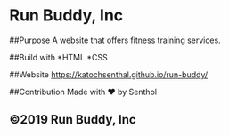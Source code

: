 # Run Buddy, Inc

##Purpose 
A website that offers fitness training services.

##Build with 
*HTML
*CSS

##Website
https://katochsenthal.github.io/run-buddy/

##Contribution
Made with ❤️ by Senthol

## ©️2019 Run Buddy, Inc 

